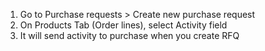 1.  Go to Purchase requests \> Create new purchase request
2.  On Products Tab (Order lines), select Activity field
3.  It will send activity to purchase when you create RFQ
